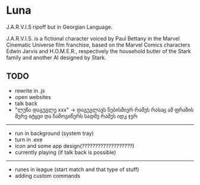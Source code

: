 # Luna
J.A.R.V.I.S ripoff but in Georgian Language.

J.A.R.V.I.S. is a fictional character voiced by Paul Bettany in the Marvel Cinematic Universe film franchise, based on the Marvel Comics characters Edwin Jarvis and H.O.M.E.R., respectively the household butler of the Stark family and another AI designed by Stark.


## TODO
- rewrite in .js
- open websites
- talk back
- "ლუნა დაგუგლე xxx" -> დაგუგლავს ნებისმიერ რამეს რასაც ამ ფრაზის მერე იტყვი და ჩამოგიწერს სადმე რამეს იდკ ჯერ
-----------------------------------
- run in background (system tray)
- turn in .exe
- icon and some app design(???????????????????)
- currently playing (if talk back is possible)
-----------------------------------
- runes in league (start match and that type of stuff)
- adding custom commands
